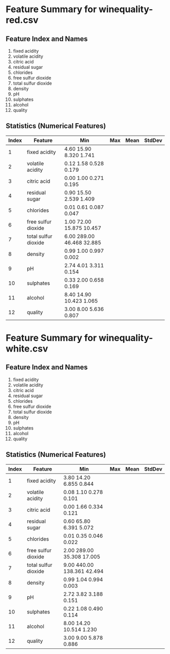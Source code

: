 # Feature Summary for winequality-red.csv

## Feature Index and Names
1. fixed acidity
2. volatile acidity
3. citric acid
4. residual sugar
5. chlorides
6. free sulfur dioxide
7. total sulfur dioxide
8. density
9. pH
10. sulphates
11. alcohol
12. quality

## Statistics (Numerical Features)
| Index | Feature           | Min   | Max   | Mean   | StdDev |
|-------|-------------------|-------|-------|--------|--------|
| 1     | fixed acidity      | 4.60 15.90 8.320 1.741 |
| 2     | volatile acidity   | 0.12 1.58 0.528 0.179 |
| 3     | citric acid        | 0.00 1.00 0.271 0.195 |
| 4     | residual sugar     | 0.90 15.50 2.539 1.409 |
| 5     | chlorides          | 0.01 0.61 0.087 0.047 |
| 6     | free sulfur dioxide | 1.00 72.00 15.875 10.457 |
| 7     | total sulfur dioxide | 6.00 289.00 46.468 32.885 |
| 8     | density            | 0.99 1.00 0.997 0.002 |
| 9     | pH                 | 2.74 4.01 3.311 0.154 |
| 10    | sulphates          | 0.33 2.00 0.658 0.169 |
| 11    | alcohol            | 8.40 14.90 10.423 1.065 |
| 12    | quality            | 3.00 8.00 5.636 0.807 |

# Feature Summary for winequality-white.csv

## Feature Index and Names
1. fixed acidity
2. volatile acidity
3. citric acid
4. residual sugar
5. chlorides
6. free sulfur dioxide
7. total sulfur dioxide
8. density
9. pH
10. sulphates
11. alcohol
12. quality

## Statistics (Numerical Features)
| Index | Feature           | Min   | Max   | Mean   | StdDev |
|-------|-------------------|-------|-------|--------|--------|
| 1     | fixed acidity      | 3.80 14.20 6.855 0.844 |
| 2     | volatile acidity   | 0.08 1.10 0.278 0.101 |
| 3     | citric acid        | 0.00 1.66 0.334 0.121 |
| 4     | residual sugar     | 0.60 65.80 6.391 5.072 |
| 5     | chlorides          | 0.01 0.35 0.046 0.022 |
| 6     | free sulfur dioxide | 2.00 289.00 35.308 17.005 |
| 7     | total sulfur dioxide | 9.00 440.00 138.361 42.494 |
| 8     | density            | 0.99 1.04 0.994 0.003 |
| 9     | pH                 | 2.72 3.82 3.188 0.151 |
| 10    | sulphates          | 0.22 1.08 0.490 0.114 |
| 11    | alcohol            | 8.00 14.20 10.514 1.230 |
| 12    | quality            | 3.00 9.00 5.878 0.886 |

